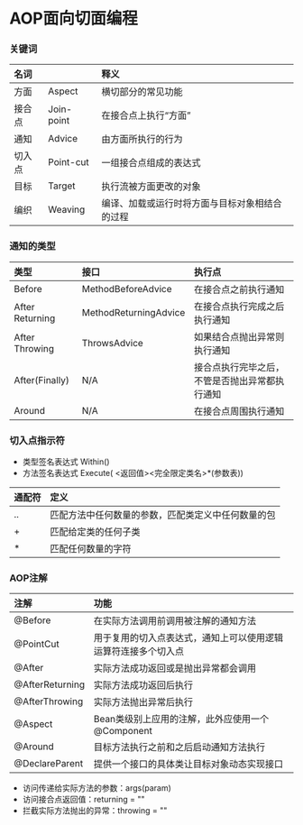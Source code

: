 # AOP面向切面编程

### 关键词
|名词||释义|
|:---|:---|:---|
|方面|Aspect|横切部分的常见功能|
|接合点|Join-point|在接合点上执行“方面”|
|通知|Advice|由方面所执行的行为|
|切入点|Point-cut|一组接合点组成的表达式|
|目标|Target|执行流被方面更改的对象|
|编织|Weaving|编译、加载或运行时将方面与目标对象相结合的过程|

### 通知的类型
|类型|接口|执行点|
|:---|:---|:---|
|Before|MethodBeforeAdvice|在接合点之前执行通知|
|After Returning|MethodReturningAdvice|在接合点执行完成之后执行通知|
|After Throwing|ThrowsAdvice|如果结合点抛出异常则执行通知|
|After(Finally)|N/A|接合点执行完毕之后，不管是否抛出异常都执行通知|
|Around|N/A|在接合点周围执行通知|

### 切入点指示符
* 类型签名表达式 Within(<type name>)
* 方法签名表达式 Execute(<scope> <返回值><完全限定类名>*(参数表))

|通配符|定义|
|:---|:---|
|..|匹配方法中任何数量的参数，匹配类定义中任何数量的包|
|+|匹配给定类的任何子类|
|*|匹配任何数量的字符|

### AOP注解
|注解|功能|
|:---|:---|
|@Before|在实际方法调用前调用被注解的通知方法|
|@PointCut|用于复用的切入点表达式，通知上可以使用逻辑运算符连接多个切入点|
|@After|实际方法成功返回或是抛出异常都会调用|
|@AfterReturning|实际方法成功返回后执行|
|@AfterThrowing|实际方法抛出异常后执行|
|@Aspect|Bean类级别上应用的注解，此外应使用一个@Component|
|@Around|目标方法执行之前和之后启动通知方法执行|
|@DeclareParent|提供一个接口的具体类让目标对象动态实现接口|

* 访问传递给实际方法的参数：args(param)
* 访问接合点返回值：returning = ""
* 拦截实际方法抛出的异常：throwing = ""






